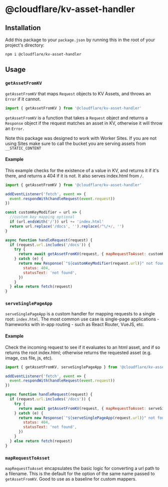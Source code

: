 # @cloudflare/kv-asset-handler

## Installation

Add this package to your `package.json` by running this in the root of your
project's directory:

```
npm i @cloudflare/kv-asset-handler
```

## Usage

### `getAssetFromKV`

`getAssetFromKV` that maps `Request` objects to KV Assets, and throws an `Error` if it cannot.

```js
import { getAssetFromKV } from '@cloudflare/kv-asset-handler'
```

`getAssetFromKV` is a function that takes a `Request` object and returns a `Response` object if the request matches an asset in KV, otherwise it will throw an `Error`.

Note this package was designed to work with Worker Sites. If you are not using Sites make sure to call the bucket you are serving assets from `__STATIC_CONTENT`

#### Example

This example checks for the existence of a value in KV, and returns it if it's there, and returns a 404 if it is not. It also serves index.html from `/`.

```js
import { getAssetFromKV } from '@cloudflare/kv-asset-handler'

addEventListener('fetch', event => {
  event.respondWith(handleRequest(event.request))
})

const customKeyModifier = url => {
  //custom key mapping optional
  if (url.endsWith('/')) url += 'index.html'
  return url.replace('/docs', '').replace(/^\/+/, '')
}

async function handleRequest(request) {
  if (request.url.includes('/docs')) {
    try {
      return await getAssetFromKV(request, { mapRequestToAsset: customKeyModifier })
    } catch (e) {
      return new Response(`"${customKeyModifier(request.url)}" not found`, {
        status: 404,
        statusText: 'not found',
      })
    }
  } else return fetch(request)
}
```

### `serveSinglePageApp`

`serveSinglePageApp` is a custom handler for mapping requests to a single root: `index.html`. The most common use case is single-page applications - frameworks with in-app routing - such as React Router, VueJS, etc.

#### Example

Check the incoming request to see if it evaluates to an html asset, and if so returns the root index.html; otherwise returns the requested asset (e.g. image, css file, js, etc).

```js
import { getAssetFromKV, serveSinglePageApp } from '@cloudflare/kv-asset-handler'

addEventListener('fetch', event => {
  event.respondWith(handleRequest(event.request))
})

async function handleRequest(request) {
  if (request.url.includes('/docs')) {
    try {
      return await getAssetFromKV(request, { mapRequestToAsset: serveSinglePageApp })
    } catch (e) {
      return new Response(`"${serveSinglePageApp(request.url)}" not found`, {
        status: 404,
        statusText: 'not found',
      })
    }
  } else return fetch(request)
}
```

### `mapRequestToAsset`

`mapRequestToAsset` encapsulates the basic logic for converting a url path to a filename. This is the default for the option of the same name passed to `getAssetFromKV`. Good to use as a baseline for custom mappers.
